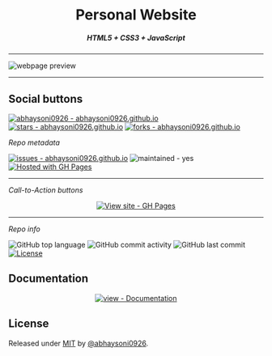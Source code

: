 <p align="center">

  <h1 align="center">Personal Website</h1>
  <h5 align="center">HTML5 + CSS3 + JavaScript</h5>
  <hr/>
  <img src="https://raw.githubusercontent.com/abhaysoni0926/abhaysoni0926.github.io/master/img/website_preview.png" alt="webpage preview"/>
  <hr/>
  
<p align="center">

## Social buttons

[![abhaysoni0926 - abhaysoni0926.github.io](https://img.shields.io/static/v1?label=abhaysoni0926&message=abhaysoni0926.github.io&color=blue&logo=github)](https://github.com/abhaysoni0926/abhaysoni0926.github.io "Go to GitHub repo")
[![stars - abhaysoni0926.github.io](https://img.shields.io/github/stars/abhaysoni0926/abhaysoni0926.github.io?style=social)](https://github.com/abhaysoni0926/abhaysoni0926.github.io)
[![forks - abhaysoni0926.github.io](https://img.shields.io/github/forks/abhaysoni0926/abhaysoni0926.github.io?style=social)](https://github.com/abhaysoni0926/abhaysoni0926.github.io)

_Repo metadata_

[![issues - abhaysoni0926.github.io](https://img.shields.io/github/issues/abhaysoni0926/abhaysoni0926.github.io)](https://github.com/abhaysoni0926/abhaysoni0926.github.io/issues)
![maintained - yes](https://img.shields.io/badge/maintained-yes-blue)
[![Hosted with GH Pages](https://img.shields.io/badge/Hosted_with-GitHub_Pages-blue?logo=github&logoColor=white)](https://pages.github.com/ "Go to GitHub Pages homepage")

<hr/>

_Call-to-Action buttons_

<div align="center">

[![View site - GH Pages](https://img.shields.io/badge/View_site-GH_Pages-2ea44f?style=for-the-badge)](https://abhaysoni0926.github.io)
<hr/>
</div>

_Repo info_

![GitHub top language](https://img.shields.io/github/languages/top/abhaysoni0926/abhaysoni0926.github.io)
![GitHub commit activity](https://img.shields.io/github/commit-activity/m/abhaysoni0926/abhaysoni0926.github.io)
![GitHub last commit](https://img.shields.io/github/last-commit/abhaysoni0926/abhaysoni0926.github.io)
[![License](https://img.shields.io/badge/License-MIT-blue)](#license)

## Documentation

<div align="center">

[![view - Documentation](https://img.shields.io/badge/view-Documentation-blue?style=for-the-badge)](/docs/ "Go to project documentation")

</div>

## License

Released under [MIT](/LICENSE) by [@abhaysoni0926](https://github.com/abhaysoni0926).

